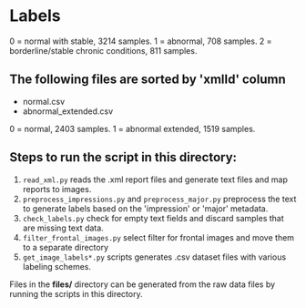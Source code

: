 # Labels

0 = normal with stable, 3214 samples. 
1 = abnormal, 708 samples. 
2 = borderline/stable chronic conditions, 811 samples. 

## The following files are sorted by 'xmlId' column
- normal.csv
- abnormal_extended.csv

0 = normal, 2403 samples. 
1 = abnormal extended, 1519 samples. 

## Steps to run the script in this directory:
1. `read_xml.py` reads the .xml report files and generate text files and map reports to images.
2. `preprocess_impressions.py` and `preprocess_major.py` preprocess the text to generate labels based on the 'impression' or 'major' metadata.
3. `check_labels.py` check for empty text fields and discard samples that are missing text data.
4. `filter_frontal_images.py` select filter for frontal images and move them to a separate directory
5. `get_image_labels*.py` scripts generates .csv dataset files with various labeling schemes.

Files in the **files/** directory can be generated from the raw data files by running the scripts in this directory.
